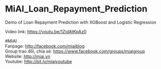 # MiAI_Loan_Repayment_Prediction
Demo of Loan Repayment Prediction with XGBoost and Logistic Regression

Video link:  https://youtu.be/1ZidAtKpAz0

#MìAI <br>
Fanpage: http://facebook.com/miaiblog<br>
Group trao đổi, chia sẻ: https://www.facebook.com/groups/miaigroup<br>
Website: http://miai.vn<br>
Youtube: http://bit.ly/miaiyoutube<br>
